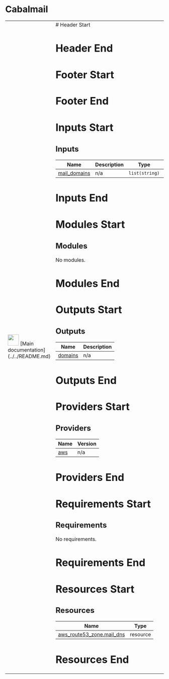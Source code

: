 <!-- BEGIN_TF_DOCS -->
# Cabalmail
<table><tr><td><img src="../../docs/logo.png" width="35" />
[Main documentation](../../README.md)
</td><td>
# Header Start

# Header End
# Footer Start

# Footer End
# Inputs Start
## Inputs

| Name | Description | Type | Default | Required |
|------|-------------|------|---------|:--------:|
| <a name="input_mail_domains"></a> [mail\_domains](#input\_mail\_domains) | n/a | `list(string)` | n/a | yes |
# Inputs End
# Modules Start
## Modules

No modules.
# Modules End
# Outputs Start
## Outputs

| Name | Description |
|------|-------------|
| <a name="output_domains"></a> [domains](#output\_domains) | n/a |
# Outputs End
# Providers Start
## Providers

| Name | Version |
|------|---------|
| <a name="provider_aws"></a> [aws](#provider\_aws) | n/a |
# Providers End
# Requirements Start
## Requirements

No requirements.
# Requirements End
# Resources Start
## Resources

| Name | Type |
|------|------|
| [aws_route53_zone.mail_dns](https://registry.terraform.io/providers/hashicorp/aws/latest/docs/resources/route53_zone) | resource |
# Resources End
</td></tr></table>
<!-- END_TF_DOCS -->